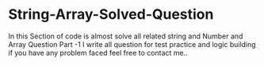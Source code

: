 # String-Array-Solved-Question
In this Section of code is almost solve all related string and Number and Array Question Part -1
I write all question for test practice and logic building if you have any problem faced feel free to contact me..

